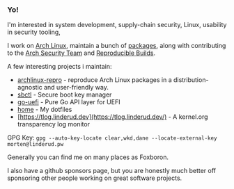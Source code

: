 ### Yo!

I'm interested in system development, supply-chain security, Linux, usability in security tooling, 

I work on [Arch Linux](https://www.archlinux.org/), maintain a bunch of [packages](https://github.com/Foxboron/archlinux-pkgbuilds), along with contributing to the [Arch Security
Team](https://wiki.archlinux.org/index.php/Arch_Security_Team) and [Reproducible Builds](https://reproducible-builds.org/).

A few interesting projects i maintain:
* [archlinux-repro](https://github.com/archlinux/archlinux-repro) - reproduce Arch Linux packages in a distribution-agnostic and user-friendly way.
* [sbctl](https://github.com/Foxboron/sbctl) - Secure boot key manager
* [go-uefi](https://github.com/Foxboron/go-uefi) - Pure Go API layer for UEFI
* [home](https://github.com/Foxboron/home) - My dotfiles
* [https://tlog.linderud.dev](https://tlog.linderud.dev/) - A kernel.org transparency log monitor

GPG Key: `gpg --auto-key-locate clear,wkd,dane --locate-external-key morten@linderud.pw`

Generally you can find me on many places as Foxboron.

I also have a github sponsors page, but you are honestly much better off sponsoring other people working on great software projects.
